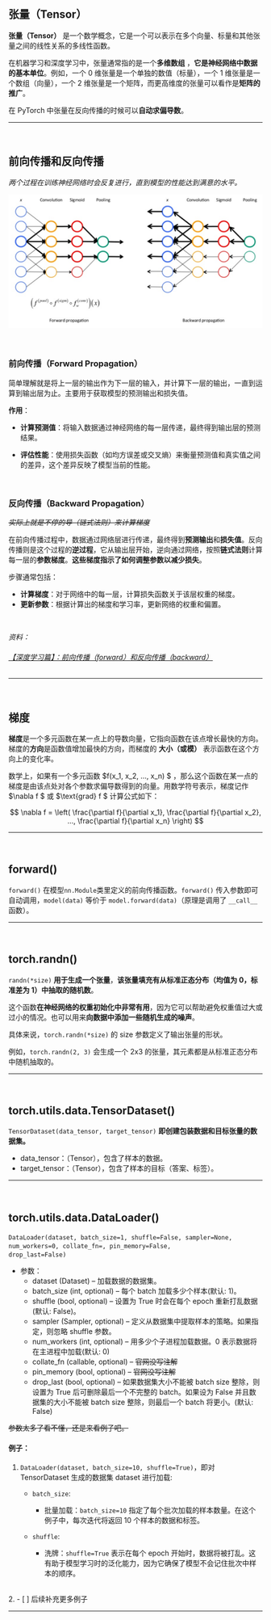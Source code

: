 ## 张量（Tensor）
**张量（Tensor）** 是一个数学概念，它是一个可以表示在多个向量、标量和其他张量之间的线性关系的多线性函数。

在机器学习和深度学习中，张量通常指的是一个**多维数组** ，**它是神经网络中数据的基本单位**。例如，一个 0 维张量是一个单独的数值（标量），一个 1 维张量是一个数组（向量），一个 2 维张量是一个矩阵，而更高维度的张量可以看作是**矩阵的推广**。

在 PyTorch 中张量在反向传播的时候可以**自动求偏导数**。


***

<br>

## 前向传播和反向传播

*两个过程在训练神经网络时会反复进行，直到模型的性能达到满意的水平。*

![alt text](image.png)

<br>

### 前向传播（Forward Propagation）
简单理解就是将上一层的输出作为下一层的输入，并计算下一层的输出，一直到运算到输出层为止。主要用于获取模型的预测输出和损失值。

**作用**：
- **计算预测值**：将输入数据通过神经网络的每一层传递，最终得到输出层的预测结果。

- **评估性能**：使用损失函数（如均方误差或交叉熵）来衡量预测值和真实值之间的差异，这个差异反映了模型当前的性能。

<br>

### 反向传播（Backward Propagation）

*~~实际上就是不停的导（链式法则）来计算梯度~~*

在前向传播过程中，数据通过网络层进行传递，最终得到**预测输出**和**损失值**。反向传播则是这个过程的**逆过程**，它从输出层开始，逆向通过网络，按照**链式法则**计算每一层的**参数梯度**。**这些梯度指示了如何调整参数以减少损失**。

步骤通常包括：

- **计算梯度**：对于网络中的每一层，计算损失函数关于该层权重的梯度。
- **更新参数**：根据计算出的梯度和学习率，更新网络的权重和偏置。

<br>

*资料：*
###### [【深度学习篇】：前向传播（forward）和反向传播（backward）](https://zhuanlan.zhihu.com/p/447113449)


---

<br>


## 梯度

**梯度**是一个多元函数在某一点上的导数向量，它指向函数在该点增长最快的方向。梯度的**方向**是函数值增加最快的方向，而梯度的 **大小（或模）** 表示函数在这个方向上的变化率。

数学上，如果有一个多元函数 $f(x_1, x_2, ..., x_n) $ ，那么这个函数在某一点的梯度是由该点处对各个参数求偏导数得到的向量。用数学符号表示，梯度记作 $\nabla f $ 或 $\text{grad} f $
计算公式如下：

$$
\nabla f = \left( \frac{\partial f}{\partial x_1}, \frac{\partial f}{\partial x_2}, ..., \frac{\partial f}{\partial x_n} \right)
$$

---

<br>


## forward()
``forward()`` 在模型``nn.Module``类里定义的前向传播函数。``forward()`` 传入参数即可自动调用，``model(data)`` 等价于 ``model.forward(data)``（原理是调用了 ``__call__`` 函数）。

---

<br>

## torch.randn()
<code>randn(\*size)</code> **用于生成一个张量**，**该张量填充有从标准正态分布（均值为 0，标准差为 1）中抽取的随机数**。

这个函数**在神经网络的权重初始化中非常有用**，因为它可以帮助避免权重值过大或过小的情况。也可以用来**向数据中添加一些随机生成的噪声**。

具体来说，<code>torch.randn(\*size)</code> 的 size 参数定义了输出张量的形状。

例如，<code>torch.randn(2, 3)</code> 会生成一个 2x3 的张量，其元素都是从标准正态分布中随机抽取的。

***

<br>

## torch.utils.data.TensorDataset() 
<code>TensorDataset(data_tensor, target_tensor)</code>  **即创建包装数据和目标张量的数据集。**

- data_tensor：（Tensor），包含了样本的数据。
- target_tensor：（Tensor），包含了样本的目标（答案、标签）。

***
<br>

## torch.utils.data.DataLoader()
<code>DataLoader(dataset, batch_size=1, shuffle=False, sampler=None, num_workers=0, collate_fn=<function default_collate>, pin_memory=False, drop_last=False)</code>

- 参数：
    - dataset (Dataset) – 加载数据的数据集。
    - batch_size (int, optional) – 每个 batch 加载多少个样本(默认: 1)。
    - shuffle (bool, optional) – 设置为 True 时会在每个 epoch 重新打乱数据(默认: False)。
    - sampler (Sampler, optional) – 定义从数据集中提取样本的策略。如果指定，则忽略 shuffle 参数。
    - num_workers (int, optional) – 用多少个子进程加载数据。0 表示数据将在主进程中加载(默认: 0)
    - collate_fn (callable, optional) – ~~官网没写注解~~
    - pin_memory (bool, optional) – ~~官网没写注解~~
    - drop_last (bool, optional) – 如果数据集大小不能被 batch size 整除，则设置为 True 后可删除最后一个不完整的 batch。如果设为 False 并且数据集的大小不能被 batch size 整除，则最后一个 batch 将更小。(默认: False)

~~参数太多了看不懂，还是来看例子吧。~~

#### 例子：

1. <code>DataLoader(dataset, batch_size=10, shuffle=True)</code>，即对 TensorDataset
生成的数据集 dataset 进行加载:
    - <code>batch_size</code>: 

        - 批量加载：<code>batch_size=10</code> 指定了每个批次加载的样本数量。在这个例子中，每次迭代将返回 10 个样本的数据和标签。
    - <code>shuffle</code>:

        - 洗牌：<code>shuffle=True</code> 表示在每个 epoch 开始时，数据将被打乱。这有助于模型学习时的泛化能力，因为它确保了模型不会记住批次中样本的顺序。
<br>
2.
    - [ ] 后续补充更多例子

***

<br>

